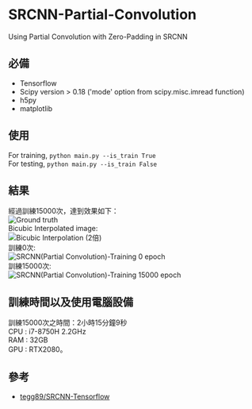 # SRCNN-Partial-Convolution
Using Partial Convolution with Zero-Padding in SRCNN 

## 必備
 * Tensorflow
 * Scipy version > 0.18 ('mode' option from scipy.misc.imread function)
 * h5py
 * matplotlib

## 使用
For training, `python main.py --is_train True`
<br>
For testing, `python main.py --is_train False`

## 結果
經過訓練15000次，達到效果如下：<br>
![Ground truth](https://github.com/ddman1101/SRCNN-Partial-Convolution-/blob/master/padding_label.png)<br>
Bicubic Interpolated image:<br>
![Bicubic Interpolation (2倍)](https://github.com/ddman1101/SRCNN-Partial-Convolution-/blob/master/bi2_baby.png)<br>
訓練0次:<br>
![SRCNN(Partial Convolution)-Training 0 epoch](https://github.com/ddman1101/SRCNN-Partial-Convolution-/blob/master/set5-0-0.png)<br>
訓練15000次:<br>
![SRCNN(Partial Convolution)-Training 15000 epoch](https://github.com/ddman1101/SRCNN-Partial-Convolution-/blob/master/set5-15000-0.png)

## 訓練時間以及使用電腦設備
訓練15000次之時間：2小時15分鐘9秒<br>
CPU : i7-8750H 2.2GHz <br>
RAM : 32GB <br>
GPU : RTX2080。<br>

## 參考
* [tegg89/SRCNN-Tensorflow](https://github.com/tegg89/SRCNN-Tensorflow) 
<br>
